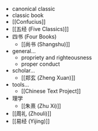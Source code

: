 - canonical classic
- classic book
- [[Confucius]]
- [[五经 (Five Classics)]]
- 四书 (Four Books)
    - [[尚书 (Shangshu)]]
- general...
    - propriety and righteousness
    - proper conduct
- scholar...
    - [[郑玄 (Zheng Xuan)]]
- tools...
    - [[Chinese Text Project]]
- 理学
    - [[朱熹 (Zhu Xi)]]
- [[周礼 (Zhouli)]]
- [[易经 (Yijing)]]
